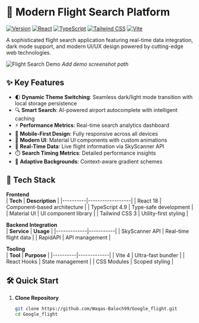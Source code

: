 # 🛫 Modern Flight Search Platform  

[![Version](https://img.shields.io/badge/version-1.0.0-blue)](https://github.com/Waqas-Baloch99/Google_flight/releases)
[![React](https://img.shields.io/badge/React-18-61DAFB?logo=react)](https://react.dev/)
[![TypeScript](https://img.shields.io/badge/TypeScript-4.9-3178C6?logo=typescript)](https://www.typescriptlang.org/)
[![Tailwind CSS](https://img.shields.io/badge/Tailwind-3.0-06B6D4?logo=tailwind-css)](https://tailwindcss.com/)
[![Vite](https://img.shields.io/badge/Vite-4.0-B73BFE?logo=vite)](https://vitejs.dev/)

A sophisticated flight search application featuring real-time data integration, dark mode support, and modern UI/UX design powered by cutting-edge web technologies.

![Flight Search Demo](/path-to-demo-gif.gif) *Add demo screenshot path*

## ✨ Key Features

- 🌓 **Dynamic Theme Switching**: Seamless dark/light mode transition with local storage persistence
- 🔍 **Smart Search**: AI-powered airport autocomplete with intelligent caching
- ⚡ **Performance Metrics**: Real-time search analytics dashboard
- 📱 **Mobile-First Design**: Fully responsive across all devices
- 🎨 **Modern UI**: Material UI components with custom animations
- 🔄 **Real-Time Data**: Live flight information via SkyScanner API
- ⏱️ **Search Timing Metrics**: Detailed performance insights
- 🌈 **Adaptive Backgrounds**: Context-aware gradient schemes

## 🚀 Tech Stack

**Frontend**  
| **Tech** | **Description** |
|----------|------------------|
| React 18 | Component-based architecture |
| TypeScript 4.9 | Type-safe development |
| Material UI | UI component library |
| Tailwind CSS 3 | Utility-first styling |

**Backend Integration**  
| **Service** | **Usage** |
|-------------|-----------|
| SkyScanner API | Real-time flight data |
| RapidAPI | API management |

**Tooling**  
| **Tool** | **Purpose** |
|----------|-------------|
| Vite 4 | Ultra-fast bundler |
| React Hooks | State management |
| CSS Modules | Scoped styling |

## 🛠️ Quick Start

1. **Clone Repository**
   ```bash
   git clone https://github.com/Waqas-Baloch99/Google_flight.git
   cd Google_flight
